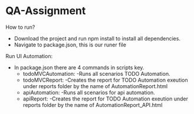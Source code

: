 # QA-Assignment

How to run?
- Download the project and run npm install to install all dependencies.
- Navigate to package.json, this is our runer file

Run UI Automation:
- In package.json there are 4 commands in scripts key.
  - todoMVCAutomation:
    -Runs all scenarios TODO Automation.
  - todoMVCReport:
    -Creates the report for TODO Automation exeution under reports folder by the name of AutomationReport.html
  - apiAutomation:
    -Runs all scenarios for api automation.
  - apiReport:
    -Creates the report for TODO Automation exeution under reports folder by the name of AutomationReport_API.html

